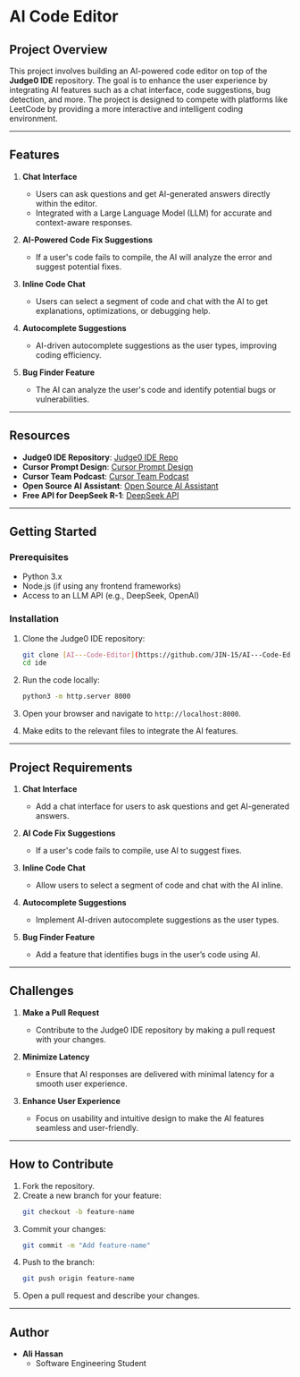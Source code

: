 # AI Code Editor

## Project Overview

This project involves building an AI-powered code editor on top of the **Judge0 IDE** repository. The goal is to enhance the user experience by integrating AI features such as a chat interface, code suggestions, bug detection, and more. The project is designed to compete with platforms like LeetCode by providing a more interactive and intelligent coding environment.

---

## Features

1. **Chat Interface**  
   - Users can ask questions and get AI-generated answers directly within the editor.
   - Integrated with a Large Language Model (LLM) for accurate and context-aware responses.

2. **AI-Powered Code Fix Suggestions**  
   - If a user's code fails to compile, the AI will analyze the error and suggest potential fixes.

3. **Inline Code Chat**  
   - Users can select a segment of code and chat with the AI to get explanations, optimizations, or debugging help.

4. **Autocomplete Suggestions**  
   - AI-driven autocomplete suggestions as the user types, improving coding efficiency.

5. **Bug Finder Feature**  
   - The AI can analyze the user's code and identify potential bugs or vulnerabilities.

---

## Resources

- **Judge0 IDE Repository**: [Judge0 IDE Repo](https://github.com/judge0/ide)  
- **Cursor Prompt Design**: [Cursor Prompt Design](https://cursor.sh/)  
- **Cursor Team Podcast**: [Cursor Team Podcast](https://cursor.sh/podcast)  
- **Open Source AI Assistant**: [Open Source AI Assistant](https://github.com/openai/openai)  
- **Free API for DeepSeek R-1**: [DeepSeek API](https://deepseek.com/api)  

---

## Getting Started

### Prerequisites
- Python 3.x
- Node.js (if using any frontend frameworks)
- Access to an LLM API (e.g., DeepSeek, OpenAI)

### Installation

1. Clone the Judge0 IDE repository:
   ```bash
   git clone [AI---Code-Editor](https://github.com/JIN-15/AI---Code-Editor)
   cd ide
   ```

2. Run the code locally:
   ```bash
   python3 -m http.server 8000
   ```

3. Open your browser and navigate to `http://localhost:8000`.

4. Make edits to the relevant files to integrate the AI features.

---

## Project Requirements

1. **Chat Interface**  
   - Add a chat interface for users to ask questions and get AI-generated answers.  

2. **AI Code Fix Suggestions**  
   - If a user's code fails to compile, use AI to suggest fixes.  

3. **Inline Code Chat**  
   - Allow users to select a segment of code and chat with the AI inline.  

4. **Autocomplete Suggestions**  
   - Implement AI-driven autocomplete suggestions as the user types.  

5. **Bug Finder Feature**  
   - Add a feature that identifies bugs in the user’s code using AI.  

---

## Challenges

1. **Make a Pull Request**  
   - Contribute to the Judge0 IDE repository by making a pull request with your changes.  

2. **Minimize Latency**  
   - Ensure that AI responses are delivered with minimal latency for a smooth user experience.  

3. **Enhance User Experience**  
   - Focus on usability and intuitive design to make the AI features seamless and user-friendly.  

---

## How to Contribute

1. Fork the repository.
2. Create a new branch for your feature:
   ```bash
   git checkout -b feature-name
   ```
3. Commit your changes:
   ```bash
   git commit -m "Add feature-name"
   ```
4. Push to the branch:
   ```bash
   git push origin feature-name
   ```
5. Open a pull request and describe your changes.

---

## Author

- **Ali Hassan**  
  - Software Engineering Student

